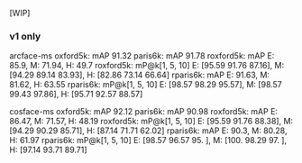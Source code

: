 [WIP]

### v1 only

arcface-ms
oxford5k: mAP 91.32
paris6k: mAP 91.78
roxford5k: mAP E: 85.9, M: 71.94, H: 49.7
roxford5k: mP@k[1, 5, 10] E: [95.59 91.76 87.16], M: [94.29 89.14 83.93], H: [82.86 73.14 66.64]
rparis6k: mAP E: 91.63, M: 81.62, H: 63.55
rparis6k: mP@k[1, 5, 10] E: [98.57 98.29 95.57], M: [98.57 99.43 97.86], H: [95.71 92.57 88.57]

cosface-ms
oxford5k: mAP 92.12
paris6k: mAP 90.98
roxford5k: mAP E: 86.47, M: 71.57, H: 48.19
roxford5k: mP@k[1, 5, 10] E: [95.59 91.76 88.38], M: [94.29 90.29 85.71], H: [87.14 71.71 62.02]
rparis6k: mAP E: 90.3, M: 80.28, H: 61.97
rparis6k: mP@k[1, 5, 10] E: [98.57 96.57 95.  ], M: [100.    98.29  97.  ], H: [97.14 93.71 89.71]



